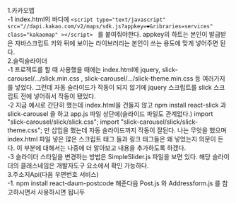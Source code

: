 1.카카오맵
<br/>
-1 index.html의 바디에 ```<script type="text/javascript" src="//dapi.kakao.com/v2/maps/sdk.js?appkey=❤️&ribraries=services" class="kakaomap" ></script> ``` 를 붙여줘야한다. appkey의 하트는 본인이 발급받은 자바스크립트 키와 뒤에 보이는 라이브러리는 본인이 쓰는 용도에 맞게 넣어주면 된다.
<br/> 2.슬릭슬라이더
<br/>
-1 프로젝트를 할 때 사용했을 때에는 index.html에 jquery, slick-carousel/.../slick.min.css , slick-carousel/.../slick-theme.min.css 등 여러가지를 넣었다. 그런데 자동 슬라이드가 작동이 되지 않기에 jquery 스크립트를 slick 스크립트 전에 넣어줘서 작동이 됐었다.
<br/>
-2 지금 예시로 간단히 했는데 index.html을 건들지 않고 npm install react-slick 과 slick-carousel 을 하고 app.js 파일 상단에(슬라이드 파일도 관계없다.)
import "slick-carousel/slick/slick.css";
import "slick-carousel/slick/slick-theme.css"; 만 삽입을 했는데 자동 슬라이드까지 작동이 잘된다. 나는 무엇을 했으며 index.html 파일 넣은 많은 스크립트 태그 들과 링크 태그들은 왜 넣었는지 의문이 든다. 이 부분에 대해서는 나중에 더 알아보고 내용을 추가하도록 하겠다.
<br/>
-3 슬라이더 스타일을 변경하는 방법은 SimpleSlider.js 파일을 보면 있다. 해당 슬라이더의 클래스네임은 개발자도구 요소에서 확인 가능하다.
<br/> 3.주소지Api(다음 우편번호 서비스)
<br/> -1. npm install react-daum-postcode 해준다음 Post.js 와 Addressform.js 를 참고하시면서 사용하시면 됩니두
